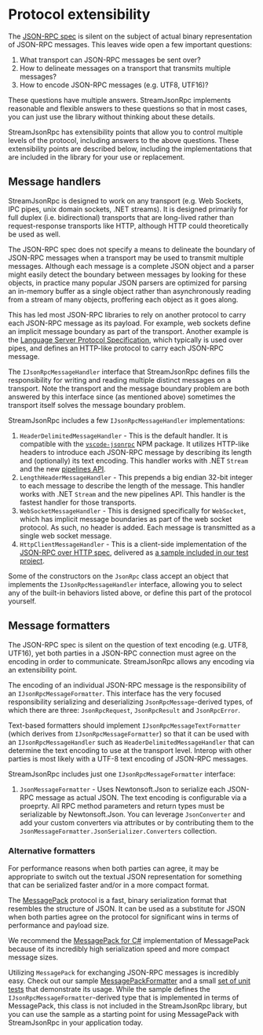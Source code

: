 # Protocol extensibility

The [JSON-RPC spec][spec] is silent on the subject of actual binary representation of JSON-RPC messages.
This leaves wide open a few important questions:

1. What transport can JSON-RPC messages be sent over?
1. How to delineate messages on a transport that transmits multiple messages?
1. How to encode JSON-RPC messages (e.g. UTF8, UTF16)?

These questions have multiple answers.
StreamJsonRpc implements reasonable and flexible answers to these questions so that in most cases,
you can just use the library without thinking about these details.

StreamJsonRpc has extensibility points that allow you to control multiple levels of the protocol,
including answers to the above questions.
These extensibility points are described below, including the implementations that are included in
the library for your use or replacement.

## Message handlers

StreamJsonRpc is designed to work on any transport (e.g. Web Sockets, IPC pipes,
unix domain sockets, .NET streams). It is designed primarily for full duplex (i.e. bidirectional)
transports that are long-lived rather than request-response transports like HTTP, although HTTP
could theoretically be used as well.

The JSON-RPC spec does not specify a means to delineate the boundary of JSON-RPC messages when a transport may
be used to transmit multiple messages. Although each message is a complete JSON object and a parser might easily
detect the boundary between messages by looking for these objects, in practice many popular JSON parsers are
optimized for parsing an in-memory buffer as a single object rather than asynchronously reading from a stream
of many objects, proffering each object as it goes along.

This has led most JSON-RPC libraries to rely on another protocol to carry each JSON-RPC message as its payload.
For example, web sockets define an implicit message boundary as part of the transport. Another example is the
[Language Server Protocol Specification](https://microsoft.github.io/language-server-protocol/specification),
which typically is used over pipes, and defines an HTTP-like protocol to carry each JSON-RPC message.

The `IJsonRpcMessageHandler` interface that StreamJsonRpc defines fills the responsibility for writing and reading
multiple distinct messages on a transport. Note the transport and the message boundary problem are both answered by
this interface since (as mentioned above) sometimes the transport itself solves the message boundary problem.

StreamJsonRpc includes a few `IJsonRpcMessageHandler` implementations:

1. `HeaderDelimitedMessageHandler` - This is the default handler. It is compatible with the
   [`vscode-jsonrpc`](https://www.npmjs.com/package/vscode-jsonrpc) NPM package. It utilizes HTTP-like headers to
   introduce each JSON-RPC message by describing its length and (optionally) its text encoding. This handler works
   with .NET `Stream` and the new [pipelines API](https://blogs.msdn.microsoft.com/dotnet/2018/07/09/system-io-pipelines-high-performance-io-in-net/).
1. `LengthHeaderMessageHandler` - This prepends a big endian 32-bit integer to each message to describe the length
   of the message. This handler works with .NET `Stream` and the new pipelines API. This handler is the fastest
   handler for those transports.
1. `WebSocketMessageHandler` - This is designed specifically for `WebSocket`, which has implicit message boundaries
   as part of the web socket protocol. As such, no header is added. Each message is transmitted as a single web socket
   message.
1. `HttpClientMessageHandler` - This is a client-side implementation of the 
   [JSON-RPC over HTTP spec](https://www.jsonrpc.org/historical/json-rpc-over-http.html), delivered as
   [a sample included in our test project](../src/StreamJsonRpc.Tests/Samples/HttpClientMessageHandler.cs).

Some of the constructors on the `JsonRpc` class accept an object that implements the `IJsonRpcMessageHandler` interface,
allowing you to select any of the built-in behaviors listed above, or define this part of the protocol yourself.

## Message formatters

The JSON-RPC spec is silent on the question of text encoding (e.g. UTF8, UTF16), yet both parties in a JSON-RPC connection
must agree on the encoding in order to communicate. StreamJsonRpc allows any encoding via an extensibility point.

The encoding of an individual JSON-RPC message is the responsibility of an `IJsonRpcMessageFormatter`.
This interface has the very focused responsibility serializing and deserializing `JsonRpcMessage`-derived types,
of which there are three: `JsonRpcRequest`, `JsonRpcResult` and `JsonRpcError`.

Text-based formatters should implement `IJsonRpcMessageTextFormatter` (which derives from `IJsonRpcMessageFormatter`)
so that it can be used with an `IJsonRpcMessageHandler` such as `HeaderDelimitedMessageHandler` that can determine the
text encoding to use at the transport level.
Interop with other parties is most likely with a UTF-8 text encoding of JSON-RPC messages.

StreamJsonRpc includes just one `IJsonRpcMessageFormatter` interface:

1. `JsonMessageFormatter` - Uses Newtonsoft.Json to serialize each JSON-RPC message as actual JSON.
    The text encoding is configurable via a proeprty. All RPC method parameters and return types must be serializable
    by Newtonsoft.Json. You can leverage `JsonConverter` and add your custom converters via attributes or by
    contributing them to the `JsonMessageFormatter.JsonSerializer.Converters` collection.

### Alternative formatters

For performance reasons when both parties can agree, it may be appropriate to switch out the textual JSON
 representation for something that can be serialized faster and/or in a more compact format.

The [MessagePack](https://msgpack.org/) protocol is a fast, binary serialization format that resembles the
structure of JSON. It can be used as a substitute for JSON when both parties agree on the protocol for
significant wins in terms of performance and payload size.

We recommend the [MessagePack for C#](https://www.nuget.org/packages/messagepack) implementation of MessagePack
because of its incredibly high serialization speed and more compact message sizes.

Utilizing `MessagePack` for exchanging JSON-RPC messages is incredibly easy. Check out our sample
[MessagePackFormatter][MessagePackFormatter] and a small [set of unit tests][MessagePackUsage] that demonstrate
its usage. While the sample defines the `IJsonRpcMessageFormatter`-derived type that is implemented in terms of
MessagePack, this class is not included in the StreamJsonRpc library, but you can use the sample as a starting
point for using MessagePack with StreamJsonRpc in your application today.

[MessagePackFormatter]: ../src/StreamJsonRpc.Tests/MessagePackFormatter.cs
[MessagePackUsage]: ../src/StreamJsonRpc.Tests/MessagePackFormatterTests.cs
[spec]: https://www.jsonrpc.org/specification
